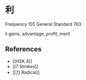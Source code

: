 # 利
Frequency 155
General Standard 763

lì
gains, advantage, profit, merit

## References
- [[HSK 4]]
- [[7 Strokes]]
- [[刀 Radical]]